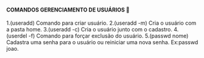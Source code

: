 #### **COMANDOS GERENCIAMENTO DE USUÁRIOS** :busts_in_silhouette:

1.(useradd) Comando para criar usuário.
2.(useradd -m) Cria o usuário com a pasta home.
3.(useradd -c) Cria o usuário junto com o cadastro.
4.(userdel -f) Comando para forçar exclusão do usuário.
5.(passwd nome) Cadastra uma senha para o usuário ou reiniciar uma nova senha. Ex:passwd joao.




